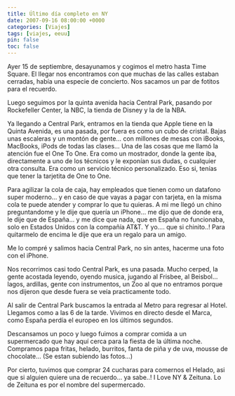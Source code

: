 ```yaml
---
title: Último día completo en NY
date: 2007-09-16 08:00:00 +0000
categories: [Viajes]
tags: [viajes, eeuu]
pin: false
toc: false
---
```

Ayer 15 de septiembre, desayunamos y cogimos el metro hasta Time Square. El llegar nos encontramos con que muchas de las calles estaban cerradas, había una especie de concierto. Nos sacamos un par de fotitos para el recuerdo.

Luego seguimos por la quinta avenida hacia Central Park, pasando por Rockefeller Center, la NBC, la tienda de Disney y la de la NBA.

Ya llegando a Central Park, entramos en la tienda que Apple tiene en la Quinta Avenida, es una pasada, por fuera es como un cubo de cristal. Bajas unas escaleras y un montón de gente… con millones de mesas con iBooks, MacBooks, iPods de todas las clases… Una de las cosas que me llamó la atención fue el One To One. Era como un mostrador, donde la gente iba, directamente a uno de los técnicos y le exponían sus dudas, o cualquier otra consulta. Era como un servicio técnico personalizado. Eso si, tenías que tener la tarjetita de One to One.

Para agilizar la cola de caja, hay empleados que tienen como un datafono super moderno… y en caso de que vayas a pagar con tarjeta, en la misma cola te puede atender y comprar lo que tu quieras. A mi me llegó un chino preguntandome y le dije que quería un iPhone… me dijo que de donde era, le dije que de España… y me dice que nada, que en España no funcionaba, solo en Estados Unidos con la compañía AT&T. Y yo…. que si chinito..! Para quitarmelo de encima le dije que era un regalo para un amigo.

Me lo compré y salimos hacia Central Park, no sin antes, hacerme una foto con el iPhone.

Nos recorrimos casi todo Central Park, es una pasada. Mucho cerped, la gente acostada leyendo, oyendo musica, jugando al Frisbee, al Beisbol… lagos, ardillas, gente con instrumentos, un Zoo al que no entramos porque nos dijeron que desde fuera se veía practicamente todo.

Al salir de Central Park buscamos la entrada al Metro para regresar al Hotel. Llegamos como a las 6 de la tarde. Vivimos en directo desde el Marca, como España perdía el europeo en los últimos segundos.

Descansamos un poco y luego fuimos a comprar comida a un supermercado que hay aquí cerca para la fiesta de la última noche. Compramos papa fritas, helado, burritos, fanta de piña y de uva, mousse de chocolate… (Se estan subiendo las fotos…)

Por cierto, tuvimos que comprar 24 cucharas para comernos el Helado, asi que si alguien quiere una de recuerdo… ya sabe..! I Love NY & Zeituna. Lo de Zeituna es por el nombre del supermercado.